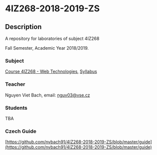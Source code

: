# 4IZ268-2018-2019-ZS



## Description
A repository for laboratories of subject 4IZ268

Fall Semester, Academic Year 2018/2019. 



### Subject
[Course 4IZ268 - Web Technologies](https://insis.vse.cz/auth/katalog/syllabus.pl?odkud=;zobrazit_sklad=0;zobrazit_obdobi=0;obdobi=;predmet=136513;typ=1;jazyk=3;vystup=1;lang=en), [Syllabus](https://github.com/nvbach91/4IZ268-2018-2019-ZS/blob/master/course-syllabus.pdf) 



### Teacher
Nguyen Viet Bach, email: [nguv03@vse.cz](mailto:nguv03@vse.cz) 



### Students
TBA



### Czech Guide
[https://github.com/nvbach91/4IZ268-2018-2019-ZS/blob/master/guide](https://github.com/nvbach91/4IZ268-2018-2019-ZS/blob/master/guide)